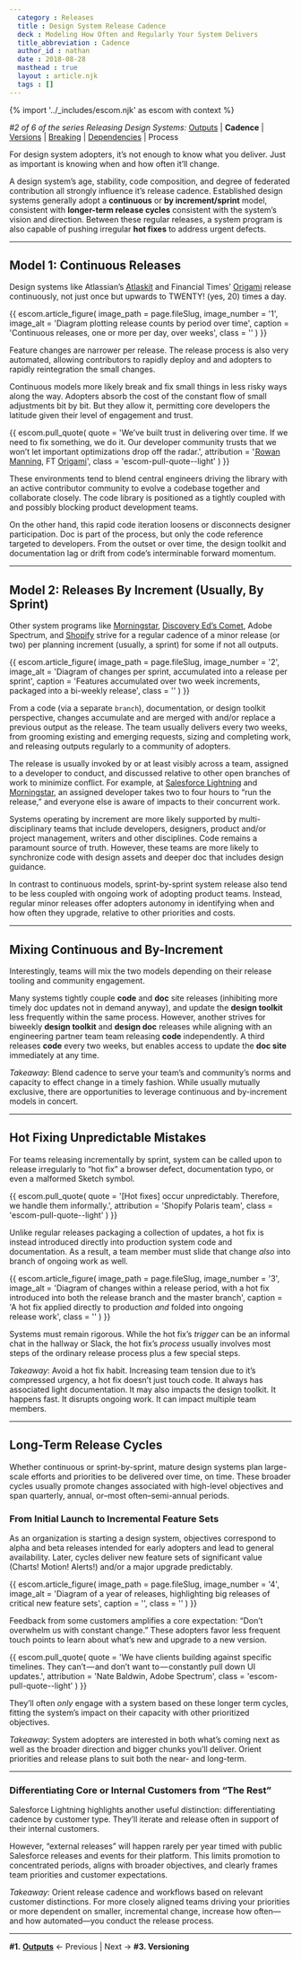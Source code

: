 ```yaml
---
  category : Releases
  title : Design System Release Cadence
  deck : Modeling How Often and Regularly Your System Delivers
  title_abbreviation : Cadence
  author_id : nathan
  date : 2018-08-28
  masthead : true
  layout : article.njk
  tags : []
---
```


{% import '../_includes/escom.njk' as escom with context %}

_#2 of 6 of the series Releasing Design Systems:_
[Outputs](/articles/releasing-design-systems) | **Cadence** | [Versions](/articles/versioning-design-systems) | [Breaking](https://medium.com/@nathanacurtis/visual-breaking-change-in-design-systems-1e9109fac9c4) | [Dependencies](/articles/dealing-with-dependencies-inside-design-systems) | Process

For design system adopters, it’s not enough to know what you deliver. Just as important is knowing when and how often it’ll change.

A design system’s age, stability, code composition, and degree of federated contribution all strongly influence it’s release cadence. Established design systems generally adopt a **continuous** or **by increment/sprint** model, consistent with **longer-term release cycles** consistent with the system’s vision and direction. Between these regular releases, a system program is also capable of pushing irregular **hot fixes** to address urgent defects.

---

## Model 1: Continuous Releases

Design systems like Atlassian’s [Atlaskit](https://atlaskit.atlassian.com/) and Financial Times’ [Origami](http://origami.ft.com/) release continuously, not just once but upwards to TWENTY! (yes, 20) times a day.

{{ escom.article_figure(
      image_path = page.fileSlug,
      image_number = '1',
      image_alt = 'Diagram plotting release counts by period over time',
      caption = 'Continuous releases, one or more per day, over weeks',
      class = ''
  ) }}

Feature changes are narrower per release. The release process is also very automated, allowing contributors to rapidly deploy and and adopters to rapidly reintegration the small changes.

Continuous models more likely break and fix small things in less risky ways along the way. Adopters absorb the cost of the constant flow of small adjustments bit by bit. But they allow it, permitting core developers the latitude given their level of engagement and trust.

{{ escom.pull_quote(
      quote = 'We’ve built trust in delivering over time. If we need to fix something, we do it. Our developer community trusts that we won’t let important optimizations drop off the radar.',
      attribution = '<a href="https://twitter.com/rowanmanning" rel="nofollow noopener" target="_blank"> Rowan Manning</a>, FT <a href="http://origami.ft.com/" rel="nofollow noopener" target="_blank">Origami</a>',
      class = 'escom-pull-quote--light'
  ) }}

These environments tend to blend central engineers driving the library with an active contributor community to evolve a codebase together and collaborate closely. The code library is positioned as a tightly coupled with and possibly blocking product development teams.

On the other hand, this rapid code iteration loosens or disconnects designer participation. Doc is part of the process, but only the code reference targeted to developers. From the outset or over time, the design toolkit and documentation lag or drift from code’s interminable forward momentum.

---

## Model 2: Releases By Increment (Usually, By Sprint)

Other system programs like [Morningstar](https://designsystem.morningstar.com/), [Discovery Ed’s Comet](https://comet.discoveryeducation.com/resources/release-history.html), Adobe Spectrum, and [Shopify](https://polaris.shopify.com/whats-new/whats-new#navigation) strive for a regular cadence of a minor release (or two) per planning increment (usually, a sprint) for some if not all outputs.

{{ escom.article_figure(
      image_path = page.fileSlug,
      image_number = '2',
      image_alt = 'Diagram of changes per sprint, accumulated into a release per sprint',
      caption = 'Features accumulated over two week increments, packaged into a bi-weekly release',
      class = ''
  ) }}

From a code (via a separate `branch`), documentation, or design toolkit perspective, changes accumulate and are merged with and/or replace a previous output as the release. The team usually delivers every two weeks, from grooming existing and emerging requests, sizing and completing work, and releasing outputs regularly to a community of adopters.

The release is usually invoked by or at least visibly across a team, assigned to a developer to conduct, and discussed relative to other open branches of work to minimize conflict. For example, at [Salesforce Lightning](https://www.lightningdesignsystem.com/) and [Morningstar](https://designsystem.morningstar.com/), an assigned developer takes two to four hours to “run the release,” and everyone else is aware of impacts to their concurrent work.

Systems operating by increment are more likely supported by multi-disciplinary teams that include developers, designers, product and/or project management, writers and other disciplines. Code remains a paramount source of truth. However, these teams are more likely to synchronize code with design assets and deeper doc that includes design guidance.

In contrast to continuous models, sprint-by-sprint system release also tend to be less coupled with ongoing work of adopting product teams. Instead, regular minor releases offer adopters autonomy in identifying when and how often they upgrade, relative to other priorities and costs.

---

## Mixing Continuous and By-Increment

Interestingly, teams will mix the two models depending on their release tooling and community engagement.

Many systems tightly couple **code** and **doc** site releases (inhibiting more timely doc updates not in demand anyway), and update the **design toolkit** less frequently within the same process. However, another strives for biweekly **design toolkit** and **design doc** releases while aligning with an engineering partner team team releasing **code** independently. A third releases **code** every two weeks, but enables access to update the **doc site** immediately at any time.

_Takeaway_: Blend cadence to serve your team’s and community’s norms and capacity to effect change in a timely fashion. While usually mutually exclusive, there are opportunities to leverage continuous and by-increment models in concert.

---

## Hot Fixing Unpredictable Mistakes

For teams releasing incrementally by sprint, system can be called upon to release irregularly to “hot fix” a browser defect, documentation typo, or even a malformed Sketch symbol.

{{ escom.pull_quote(
      quote = '[Hot fixes] occur unpredictably. Therefore, we handle them informally.',
      attribution = 'Shopify Polaris team',
      class = 'escom-pull-quote--light'
  ) }}

Unlike regular releases packaging a collection of updates, a hot fix is instead introduced directly into production system code and documentation. As a result, a team member must slide that change _also_ into branch of ongoing work as well.

{{ escom.article_figure(
      image_path = page.fileSlug,
      image_number = '3',
      image_alt = 'Diagram of changes within a release period, with a hot fix introduced into both the release branch and the master branch',
      caption = 'A hot fix applied directly to production <em>and</em> folded into ongoing release work',
      class = ''
  ) }}

Systems must remain rigorous. While the hot fix’s _trigger_ can be an informal chat in the hallway or Slack, the hot fix’s _process_ usually involves most steps of the ordinary release process plus a few special steps.

_Takeaway_: Avoid a hot fix habit. Increasing team tension due to it’s compressed urgency, a hot fix doesn’t just touch code. It always has associated light documentation. It may also impacts the design toolkit. It happens fast. It disrupts ongoing work. It can impact multiple team members.

---

## Long-Term Release Cycles

Whether continuous or sprint-by-sprint, mature design systems plan large-scale efforts and priorities to be delivered over time, on time. These broader cycles usually promote changes associated with high-level objectives and span quarterly, annual, or–most often–semi-annual periods.

### From Initial Launch to Incremental Feature Sets

As an organization is starting a design system, objectives correspond to alpha and beta releases intended for early adopters and lead to general availability. Later, cycles deliver new feature sets of significant value (Charts! Motion! Alerts!) and/or a major upgrade predictably.

{{ escom.article_figure(
      image_path = page.fileSlug,
      image_number = '4',
      image_alt = 'Diagram of a year of releases, highlighting big releases of critical new feature sets',
      caption = '',
      class = ''
  ) }}

Feedback from some customers amplifies a core expectation: “Don’t overwhelm us with constant change.” These adopters favor less frequent touch points to learn about what’s new and upgrade to a new version.

{{ escom.pull_quote(
      quote = 'We have clients building against specific timelines. They can’t — and don’t want to — constantly pull down UI updates.',
      attribution = 'Nate Baldwin, Adobe Spectrum',
      class = 'escom-pull-quote--light'
  ) }}

They’ll often _only_ engage with a system based on these longer term cycles, fitting the system’s impact on their capacity with other prioritized objectives.

_Takeaway_: System adopters are interested in both what’s coming next as well as the broader direction and bigger chunks you’ll deliver. Orient priorities and release plans to suit both the near- and long-term.

---

### Differentiating Core or Internal Customers from “The Rest”

Salesforce Lightning highlights another useful distinction: differentiating cadence by customer type. They’ll iterate and release often in support of their internal customers.

However, “external releases” will happen rarely per year timed with public Salesforce releases and events for their platform. This limits promotion to concentrated periods, aligns with broader objectives, and clearly frames team priorities and customer expectations.

_Takeaway_: Orient release cadence and workflows based on relevant customer distinctions. For more closely aligned teams driving your priorities or more dependent on smaller, incremental change, increase how often—and how automated—you conduct the release process.

---

**#1.** [**Outputs**](/articles/releasing-design-systems) ← Previous | Next → **#3. Versioning**
